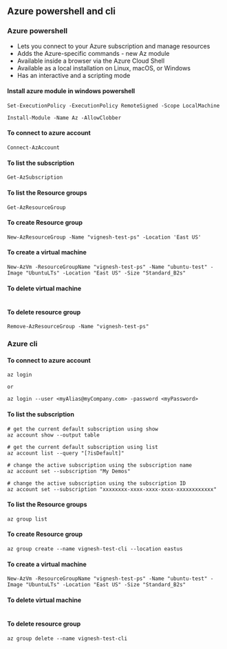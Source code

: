 ## Azure powershell and cli

### Azure powershell
* Lets you connect to your Azure subscription and manage resources
* Adds the Azure-specific commands - new Az module
* Available inside a browser via the Azure Cloud Shell
* Available as a local installation on Linux, macOS, or Windows
* Has an interactive and a scripting mode

#### Install azure module in windows powershell
```
Set-ExecutionPolicy -ExecutionPolicy RemoteSigned -Scope LocalMachine

Install-Module -Name Az -AllowClobber
```

#### To connect to azure account
```
Connect-AzAccount
```

#### To list the subscription
```
Get-AzSubscription
```

#### To list the Resource groups
```
Get-AzResourceGroup
```

#### To create Resource group
```
New-AzResourceGroup -Name "vignesh-test-ps" -Location 'East US'
```

#### To create a virtual machine
```
New-AzVm -ResourceGroupName "vignesh-test-ps" -Name "ubuntu-test" -Image "UbuntuLTs" -Location "East US" -Size "Standard_B2s"
```

#### To delete virtual machine
```

```

#### To delete resource group
```
Remove-AzResourceGroup -Name "vignesh-test-ps"
```

### Azure cli
#### To connect to azure account
```
az login

or

az login --user <myAlias@myCompany.com> -password <myPassword>
```

#### To list the subscription
```
# get the current default subscription using show
az account show --output table

# get the current default subscription using list
az account list --query "[?isDefault]"

# change the active subscription using the subscription name
az account set --subscription "My Demos"

# change the active subscription using the subscription ID
az account set --subscription "xxxxxxxx-xxxx-xxxx-xxxx-xxxxxxxxxxxx"
```

#### To list the Resource groups
```
az group list
```

#### To create Resource group
```
az group create --name vignesh-test-cli --location eastus
```

#### To create a virtual machine
```
New-AzVm -ResourceGroupName "vignesh-test-ps" -Name "ubuntu-test" -Image "UbuntuLTs" -Location "East US" -Size "Standard_B2s"
```

#### To delete virtual machine
```

```

#### To delete resource group
```
az group delete --name vignesh-test-cli
```